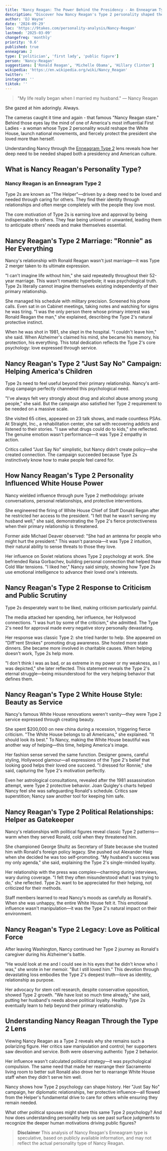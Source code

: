 ```yaml
---
title: 'Nancy Reagan: The Power Behind the Presidency - An Enneagram Type 2 Analysis'
description: "Discover how Nancy Reagan's Type 2 personality shaped the White House, influenced policy, and created the iconic 'Just Say No' campaign that defined a generation."
author: 'DJ Wayne'
date: '2024-09-29'
loc: 'https://9takes.com/personality-analysis/Nancy-Reagan'
lastmod: '2025-03-09'
changefreq: 'monthly'
priority: '0.6'
published: true
enneagram: 2
type: ['politician', 'first lady', 'public figure']
person: 'Nancy-Reagan'
suggestions: ['Ronald Reagan', 'Michelle Obama', 'Hillary Clinton']
wikipedia: 'https://en.wikipedia.org/wiki/Nancy_Reagan'
twitter: ''
instagram: ''
tiktok: ''
---
```


> "My life really began when I married my husband." — Nancy Reagan

<p class="firstLetter">She gazed at him adoringly. Always.</p>

The cameras caught it time and again - that famous "Nancy Reagan stare." Behind those eyes lay the mind of one of America's most influential First Ladies - a woman whose Type 2 personality would reshape the White House, launch national movements, and fiercely protect the president she loved more than herself.

Understanding Nancy through the [Enneagram Type 2](/enneagram-corner/enneagram-type-2) lens reveals how her deep need to be needed shaped both a presidency and American culture.

## What is Nancy Reagan's Personality Type?

### Nancy Reagan is an Enneagram Type 2

Type 2s are known as "The Helper"—driven by a deep need to be loved and needed through caring for others. They find their identity through relationships and often merge completely with the people they love most.

The core motivation of Type 2s is earning love and approval by being indispensable to others. They fear being unloved or unwanted, leading them to anticipate others' needs and make themselves essential.

## Nancy Reagan's Type 2 Marriage: "Ronnie" as Her Everything

Nancy's relationship with Ronald Reagan wasn't just marriage—it was Type 2 merger taken to its ultimate expression.

"I can't imagine life without him," she said repeatedly throughout their 52-year marriage. This wasn't romantic hyperbole; it was psychological truth. Type 2s literally cannot imagine themselves existing independently of their primary relationship.

She managed his schedule with military precision. Screened his phone calls. Even sat in on Cabinet meetings, taking notes and watching for signs he was tiring. "I was the only person there whose primary interest was Ronald Reagan the man," she explained, describing the Type 2's natural protective instinct.

When he was shot in 1981, she slept in the hospital. "I couldn't leave him," she said. When Alzheimer's claimed his mind, she became his memory, his protection, his everything. This total dedication reflects the Type 2's core psychology: love expressed through service.

## Nancy Reagan's Type 2 "Just Say No" Campaign: Helping America's Children

Type 2s need to feel useful beyond their primary relationship. Nancy's anti-drug campaign perfectly channeled this psychological need.

"I've always felt very strongly about drug and alcohol abuse among young people," she said. But the campaign also satisfied her Type 2 requirement to be needed on a massive scale.

She visited 65 cities, appeared on 23 talk shows, and made countless PSAs. At Straight, Inc., a rehabilitation center, she sat with recovering addicts and listened to their stories. "I saw what drugs could do to kids," she reflected. The genuine emotion wasn't performance—it was Type 2 empathy in action.

Critics called "Just Say No" simplistic, but Nancy didn't create policy—she created connection. The campaign succeeded because Type 2s instinctively know how to make people feel cared for.

## How Nancy Reagan's Type 2 Personality Influenced White House Power

Nancy wielded influence through pure Type 2 methodology: private conversations, personal relationships, and protective interventions.

She engineered the firing of White House Chief of Staff Donald Regan after he restricted her access to the president. "I felt that he wasn't serving my husband well," she said, demonstrating the Type 2's fierce protectiveness when their primary relationship is threatened.

Former aide Michael Deaver observed: "She had an antenna for people who might hurt the president." This wasn't paranoia—it was Type 2 intuition, their natural ability to sense threats to those they love.

Her influence on Soviet relations shows Type 2 psychology at work. She befriended Raisa Gorbachev, building personal connection that helped thaw Cold War tensions. "I liked her," Nancy said simply, showing how Type 2s use emotional intelligence to advance their loved one's interests.

## Nancy Reagan's Type 2 Response to Criticism and Public Scrutiny

Type 2s desperately want to be liked, making criticism particularly painful.

The media attacked her spending, her influence, her Hollywood connections. "I was hurt by some of the criticism," she admitted. The Type 2's need for approval made every negative story personally devastating.

Her response was classic Type 2: she tried harder to help. She appeared on "Diff'rent Strokes" promoting drug awareness. She hosted more state dinners. She became more involved in charitable causes. When helping doesn't work, Type 2s help more.

"I don't think I was as bad, or as extreme in my power or my weakness, as I was depicted," she later reflected. This statement reveals the Type 2's eternal struggle—being misunderstood for the very helping behavior that defines them.

## Nancy Reagan's Type 2 White House Style: Beauty as Service

Nancy's famous White House renovations weren't vanity—they were Type 2 service expressed through creating beauty.

She spent $200,000 on new china during a recession, triggering fierce criticism. "The White House belongs to all Americans," she explained. "It should look its best." To Nancy, making the White House beautiful was another way of helping—this time, helping America's image.

Her fashion sense served the same function. Designer gowns, careful styling, Hollywood glamour—all expressions of the Type 2's belief that looking good helps their loved one succeed. "I dressed for Ronnie," she said, capturing the Type 2's motivation perfectly.

Even her astrological consultations, revealed after the 1981 assassination attempt, were Type 2 protective behavior. Joan Quigley's charts helped Nancy feel she was safeguarding Ronald's schedule. Critics saw superstition; Nancy saw another tool for keeping him safe.

## Nancy Reagan's Type 2 Political Relationships: Helper as Gatekeeper

Nancy's relationships with political figures reveal classic Type 2 patterns—warm when they served Ronald, cold when they threatened him.

She championed George Shultz as Secretary of State because she trusted him with Ronald's foreign policy legacy. She pushed out Alexander Haig when she decided he was too self-promoting. "My husband's success was my only agenda," she said, explaining the Type 2's single-minded loyalty.

Her relationship with the press was complex—charming during interviews, wary during coverage. "I felt they often misunderstood what I was trying to do," she reflected. Type 2s want to be appreciated for their helping, not criticized for their methods.

Staff members learned to read Nancy's moods as carefully as Ronald's. When she was unhappy, the entire White House felt it. This emotional influence wasn't manipulation—it was the Type 2's natural impact on their environment.

## Nancy Reagan's Type 2 Legacy: Love as Political Force

After leaving Washington, Nancy continued her Type 2 journey as Ronald's caregiver during his Alzheimer's battle.

"He would look at me and I could see in his eyes that he didn't know who I was," she wrote in her memoir. "But I still loved him." This devotion through devastating loss embodies the Type 2's deepest truth—love as identity, relationship as purpose.

Her advocacy for stem cell research, despite conservative opposition, showed Type 2 growth. "We have lost so much time already," she said, putting her husband's needs above political loyalty. Healthy Type 2s eventually learn to help beyond their primary relationship.

## Understanding Nancy Reagan Through the Type 2 Lens

Viewing Nancy Reagan as a Type 2 reveals why she remains such a polarizing figure. Her critics saw manipulation and control; her supporters saw devotion and service. Both were observing authentic Type 2 behavior.

Her influence wasn't calculated political strategy—it was psychological compulsion. The same need that made her rearrange their Sacramento living room to better suit Ronald also drove her to rearrange White House staff when they didn't serve him well.

Nancy shows how Type 2 psychology can shape history. Her "Just Say No" campaign, her diplomatic relationships, her protective influence—all flowed from the Helper's fundamental drive to care for others while ensuring they remain needed.

What other political spouses might share this same Type 2 psychology? And how does understanding personality help us see past surface judgments to recognize the deeper human motivations driving public figures?

> **Disclaimer** This analysis of Nancy Reagan's Enneagram type is speculative, based on publicly available information, and may not reflect the actual personality type of Nancy Reagan.
